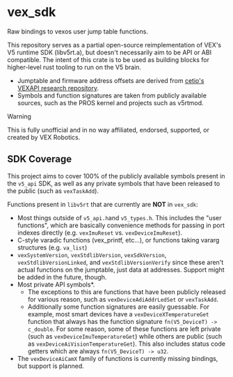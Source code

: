 # vex_sdk

Raw bindings to vexos user jump table functions.

This repository serves as a partial open-source reimplementation of VEX's V5 runtime SDK (libv5rt.a), but doesn't necessarily aim to be API or ABI compatible. The intent of this crate is to be used as building blocks for higher-level rust tooling to run on the V5 brain. 

- Jumptable and firmware address offsets are derived from [cetio's VEXAPI research repository](https://github.com/cetio/VEXAPI).
- Symbols and function signatures are taken from publicly available sources, such as the PROS kernel and projects such as v5rtmod.

> [!WARNING]
> This is fully unofficial and in no way affiliated, endorsed, supported, or created by VEX Robotics.

## SDK Coverage

This project aims to cover 100% of the publicly available symbols present in the `v5_api` SDK, as well as any private symbols that have been released to the public (such as `vexTaskAdd`).

Functions present in `libv5rt` that are currently are **NOT** in `vex_sdk`:
- Most things outside of `v5_api.h`and `v5_types.h`. This includes the "user functions", which are basically convenience methods for passing in port indexes directly (e.g. `vexImuReset` vs. `vexDeviceImuReset`).
- C-style varadic functions (vex_printf, etc...), or functions taking vararg structures (e.g. `va_list`)
- `vexSystemVersion`, `vexStdlibVersion`, `vexSdkVersion`, `vexStdlibVersionLinked`, and `vexStdlibVersionVerify` since these aren't actual functions on the jumptable, just data at addresses. Support might be added in the future, though.
- Most private API symbols*.
	- The exceptions to this are functions that have been publicly released for various reason, such as `vexDeviceAdiAddrLedSet` or `vexTaskAdd`.
	- Additionally some function signatures are easily guessable. For example, most smart devices have a `vexDeviceXTemperatureGet` function that always has the function signature `fn(V5_DeviceT) -> c_double`. For some reason, some of these functions are left private (such as `vexDeviceImuTemperatureGet`) while others are public (such as `vexDeviceAiVisionTemperatureGet`). This also includes status code getters which are always `fn(V5_DeviceT) -> u32`.
- The `vexDeviceAiCamX` family of functions is currently missing bindings, but support is planned.